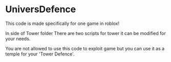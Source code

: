 # UniversDefence

This code is made specifically for one game in roblox!

In side of Tower folder There are two scripts for tower it can be modified for your needs.

You are not allowed to use this code to exploit game but you can use it as a temple for your 'Tower Defence'.

